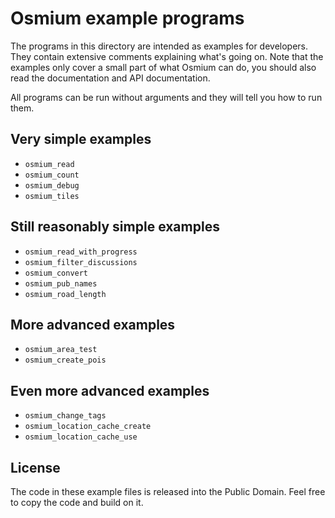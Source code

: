 
# Osmium example programs

The programs in this directory are intended as examples for developers. They
contain extensive comments explaining what's going on. Note that the examples
only cover a small part of what Osmium can do, you should also read the
documentation and API documentation.

All programs can be run without arguments and they will tell you how to run
them.

## Very simple examples

* `osmium_read`
* `osmium_count`
* `osmium_debug`
* `osmium_tiles`

## Still reasonably simple examples

* `osmium_read_with_progress`
* `osmium_filter_discussions`
* `osmium_convert`
* `osmium_pub_names`
* `osmium_road_length`

## More advanced examples

* `osmium_area_test`
* `osmium_create_pois`

## Even more advanced examples

* `osmium_change_tags`
* `osmium_location_cache_create`
* `osmium_location_cache_use`

## License

The code in these example files is released into the Public Domain. Feel free
to copy the code and build on it.

